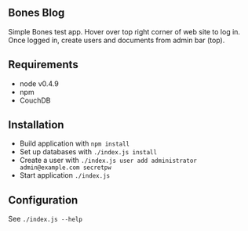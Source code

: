 Bones Blog
----------

Simple Bones test app. Hover over top right corner of web site to log in.
Once logged in, create users and documents from admin bar (top).

Requirements
------------

- node v0.4.9
- npm
- CouchDB

Installation
------------

- Build application with `npm install`
- Set up databases with `./index.js install`
- Create a user with `./index.js user add administrator admin@example.com secretpw`
- Start application `./index.js`

Configuration
-------------

See `./index.js --help`
